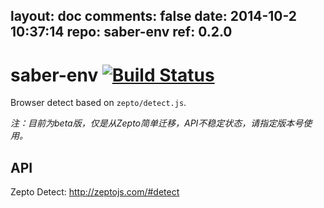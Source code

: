 layout: doc
comments: false
date: 2014-10-2 10:37:14
repo: saber-env
ref: 0.2.0
---

# saber-env [![Build Status](https://travis-ci.org/ecomfe/saber-env.png)](https://travis-ci.org/ecomfe/saber-env)

Browser detect based on `zepto/detect.js`.

_注：目前为beta版，仅是从Zepto简单迁移，API不稳定状态，请指定版本号使用。_

## API

Zepto Detect: http://zeptojs.com/#detect